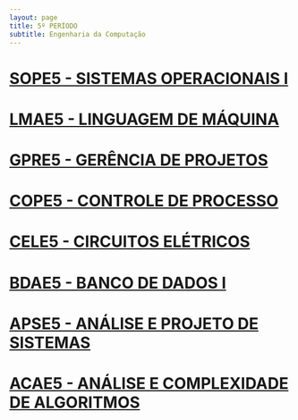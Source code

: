 ```yaml
---
layout: page
title: 5º PERÍODO 
subtitle: Engenharia da Computação
---
```


# [SOPE5 - SISTEMAS OPERACIONAIS I](cursos/5periodo/sope.md) 
# [LMAE5 - LINGUAGEM DE MÁQUINA](cursos/5periodo/lmae.md) 
# [GPRE5 - GERÊNCIA DE PROJETOS](cursos/5periodo/gpre.md) 
# [COPE5 - CONTROLE DE PROCESSO](cursos/5periodo/cope.md) 
# [CELE5 - CIRCUITOS ELÉTRICOS](cursos/5periodo/cele.md) 
# [BDAE5 - BANCO DE DADOS I](cursos/5periodo/bdae.md) 
# [APSE5 - ANÁLISE E PROJETO DE SISTEMAS](cursos/5periodo/apse.md) 
# [ACAE5 - ANÁLISE E COMPLEXIDADE DE ALGORITMOS](cursos/5periodo/acae.md) 
